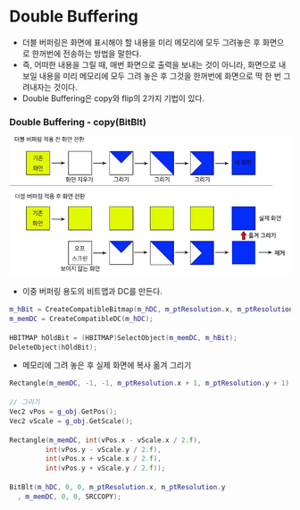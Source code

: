 # Double Buffering
- 더블 버퍼링은 화면에 표시해야 할 내용을 미리 메모리에 모두 그려놓은 후 화면으로 한꺼번에 전송하는 방법을 말한다.
- 즉, 어떠한 내용을 그릴 때, 매번 화면으로 출력을 보내는 것이 아니라, 화면으로 내보일 내용을 미리 메모리에 모두 그려 놓은 후 그것을 한꺼번에 화면으로 딱 한 번 그려내자는 것이다. 
- Double Buffering은 copy와 flip의 2가지 기법이 있다.

### Double Buffering - copy(BitBlt)
![img](IMG/DoubleBuffering.jpg)

- 이중 버퍼링 용도의 비트맵과 DC를 만든다.
```c++
m_hBit = CreateCompatibleBitmap(m_hDC, m_ptResolution.x, m_ptResolution.y);
m_memDC = CreateCompatibleDC(m_hDC);

HBITMAP hOldBit = (HBITMAP)SelectObject(m_memDC, m_hBit);
DeleteObject(hOldBit);
```
- 메모리에 그려 놓은 후 실제 화면에 복사 옮겨 그리기 
```c++
Rectangle(m_memDC, -1, -1, m_ptResolution.x + 1, m_ptResolution.y + 1);

// 그리기
Vec2 vPos = g_obj.GetPos();
Vec2 vScale = g_obj.GetScale();

Rectangle(m_memDC, int(vPos.x - vScale.x / 2.f),
         int(vPos.y - vScale.y / 2.f),
         int(vPos.x + vScale.x / 2.f),
         int(vPos.y + vScale.y / 2.f));

BitBlt(m_hDC, 0, 0, m_ptResolution.x, m_ptResolution.y
  , m_memDC, 0, 0, SRCCOPY);
```
